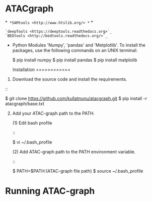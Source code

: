 # ATACgraph



 *``` *SAMtools <http://www.htslib.org/> *``` *
 
    `deepTools <https://deeptools.readthedocs.org>`_
    `BEDtools <http://bedtools.readthedocs.org/>`_ 

* Python Modules 'Numpy', 'pandas' and 'Metplotlib'. To install the packages, use the following commands on an UNIX terminal:
 
    $ pip install numpy
    $ pip install pandas
    $ pip install matplolib
  
  Installation
============

1. Download the source code and install the requirements.

  ::

  $ git clone https://github.com/kullatnunu/atacgraph.git
  $ pip install -r atacgraph/base.txt

  
2. Add your ATAC-graph path to the PATH.

   (1) Edit bash profile
  
   ::
  
   $ vi ~/.bash_profile
   
   (2) Add ATAC-graph path to the PATH environment variable.
 
   ::
  
   $ PATH=$PATH:(ATAC-graph file path)
   $ source ~/.bash_profile
   
Running ATAC-graph
==================
